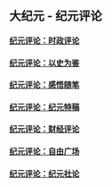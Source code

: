 ## 大纪元 - 纪元评论

#### [纪元评论：时政评论](indexes/nsc1025/README.md?08140330)
#### [纪元评论：以史为鉴](indexes/nsc1028/README.md?08140330)
#### [纪元评论：感悟随笔](indexes/nsc1035/README.md?08140330)
#### [纪元评论：纪元特稿](indexes/nsc424/README.md?08140330)
#### [纪元评论：财经评论](indexes/nsc1026/README.md?08140330)
#### [纪元评论：自由广场](indexes/nsc993/README.md?08140330)
#### [纪元评论：纪元社论](indexes/nsc422/README.md?08140330)
